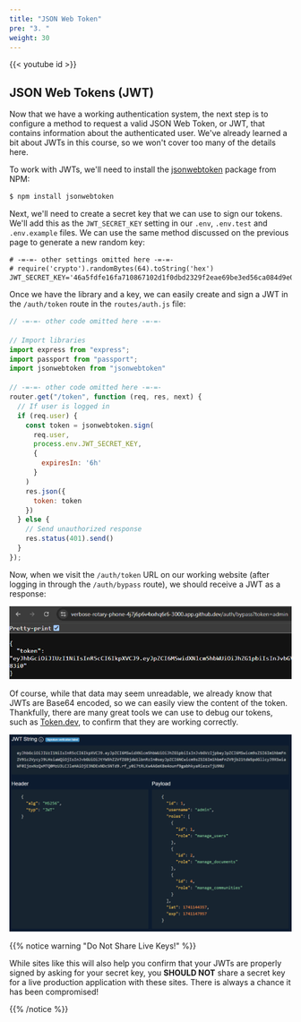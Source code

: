```yaml
---
title: "JSON Web Token"
pre: "3. "
weight: 30
---
```


{{< youtube id >}}

## JSON Web Tokens (JWT)

Now that we have a working authentication system, the next step is to configure a method to request a valid JSON Web Token, or JWT, that contains information about the authenticated user. We've already learned a bit about JWTs in this course, so we won't cover too many of the details here.

To work with JWTs, we'll need to install the [jsonwebtoken](https://www.npmjs.com/package/jsonwebtoken) package from NPM:

```bash {title="terminal"}
$ npm install jsonwebtoken
```

Next, we'll need to create a secret key that we can use to sign our tokens. We'll add this as the `JWT_SECRET_KEY` setting in our `.env`, `.env.test` and `.env.example` files. We can use the same method discussed on the previous page to generate a new random key:

```env {title=".env"}
# -=-=- other settings omitted here -=-=-
# require('crypto').randomBytes(64).toString('hex')
JWT_SECRET_KEY='46a5fdfe16fa710867102d1f0dbd2329f2eae69be3ed56ca084d9e0ad....'
```

Once we have the library and a key, we can easily create and sign a JWT in the `/auth/token` route in the `routes/auth.js` file:

```js {title="routes/auth.js"}
// -=-=- other code omitted here -=-=-

// Import libraries
import express from "express";
import passport from "passport";
import jsonwebtoken from "jsonwebtoken"

// -=-=- other code omitted here -=-=-
router.get("/token", function (req, res, next) {
  // If user is logged in
  if (req.user) {
    const token = jsonwebtoken.sign(
      req.user,
      process.env.JWT_SECRET_KEY,
      {
        expiresIn: '6h'
      }
    )
    res.json({
      token: token
    })
  } else {
    // Send unauthorized response
    res.status(401).send()
  }
});
```

Now, when we visit the `/auth/token` URL on our working website (after logging in through the `/auth/bypass` route), we should receive a JWT as a response:

![JWT Response](/images/examples/04/auth_4.png)

Of course, while that data may seem unreadable, we already know that JWTs are Base64 encoded, so we can easily view the content of the token. Thankfully, there are many great tools we can use to debug our tokens, such as [Token.dev](https://token.dev/), to confirm that they are working correctly.

![JWT Debugger](/images/examples/04/auth_5.png)

{{% notice warning "Do Not Share Live Keys!" %}}

While sites like this will also help you confirm that your JWTs are properly signed by asking for your secret key, you **SHOULD NOT** share a secret key for a live production application with these sites. There is always a chance it has been compromised!

{{% /notice %}}


